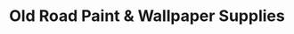 ---
title: "Old Road Paint & Wallpaper Supplies"
url: /clacton-on-sea/old-road-paint-and-wallpaper-supplies/
shop: doityourself
---